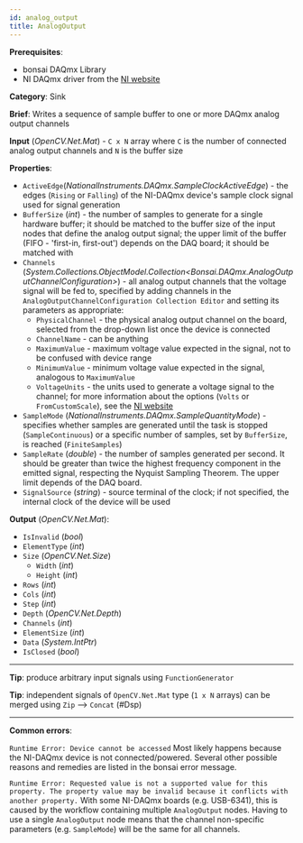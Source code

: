 ```yaml
---
id: analog_output
title: AnalogOutput
---
```


**Prerequisites**:
- bonsai DAQmx Library
- NI DAQmx driver from the [NI website](https://www.ni.com/en-gb/support/downloads/drivers/download.ni-daqmx.html#348669)

**Category**: Sink

**Brief**: Writes a sequence of sample buffer to one or more DAQmx analog output channels

**Input** (*OpenCV.Net.Mat*) - `C x N` array where `C` is the number of connected analog output channels and `N` is the buffer size

**Properties**: 
- `ActiveEdge`(*NationalInstruments.DAQmx.SampleClockActiveEdge*) - the edges (`Rising` or `Falling`) of the NI-DAQmx device's sample clock signal used for signal generation
- `BufferSize` (*int*) - the number of samples to generate for a single hardware buffer; it should be matched to the buffer size of the input nodes that define the analog output signal; the upper limit of the buffer (FIFO - 'first-in, first-out') depends on the DAQ board; it should be matched with
- `Channels` (*System.Collections.ObjectModel.Collection&lt;Bonsai.DAQmx.AnalogOutputChannelConfiguration&gt;*) - all analog output channels that the voltage signal will be fed to, specified by adding channels in the `AnalogOutputChannelConfiguration Collection Editor` and setting its parameters as appropriate:
    - `PhysicalChannel` - the physical analog output channel on the board, selected from the drop-down list once the device is connected
    - `ChannelName` - can be anything
    - `MaximumValue` - maximum voltage value expected in the signal, not to be confused with device range
    - `MinimumValue` - minimum voltage value expected in the signal, analogous to `MaximumValue`
    - `VoltageUnits` - the units used to generate a voltage signal to the channel; for more information about the options (`Volts` or `FromCustomScale`), see the [NI website](https://zone.ni.com/reference/en-XX/help/370471AM-01/mxcprop/attr1184/)
- `SampleMode` (*NationalInstruments.DAQmx.SampleQuantityMode*) - specifies whether samples are generated until the task is stopped (`SampleContinuous`) or a specific number of samples, set by `BufferSize`, is reached (`FiniteSamples`)
- `SampleRate` (*double*) - the number of samples generated per second. It should be greater than twice the highest frequency component in the emitted signal, respecting the Nyquist Sampling Theorem. The upper limit depends of the DAQ board.
- `SignalSource` (*string*) - source terminal of the clock; if not specified, the internal clock of the device will be used

**Output** (*OpenCV.Net.Mat*): 
-   `IsInvalid` (*bool*)
-   `ElementType` (*int*)
-   `Size` (*OpenCV.Net.Size*)
    -   `Width` (*int*)
    -   `Height` (*int*)
- `Rows` (*int*)
- `Cols` (*int*)
- `Step` (*int*)
-   `Depth` (*OpenCV.Net.Depth*)
-   `Channels` (*int*)
-   `ElementSize` (*int*)
- `Data` (*System.IntPtr*)
-   `IsClosed` (*bool*)

---

**Tip**: produce arbitrary input signals using `FunctionGenerator`

**Tip**: independent signals of `OpenCV.Net.Mat` type (`1 x N` arrays) can be merged using `Zip` --> `Concat` (\#Dsp)

---

**Common errors**:

`Runtime Error: Device cannot be accessed`
Most likely happens because the NI-DAQmx device is not connected/powered. Several other possible reasons and remedies are listed in the bonsai error message.

`Runtime Error: Requested value is not a supported value for this property. The property value may be invalid because it conflicts with another property.`
With some NI-DAQmx boards (e.g. USB-6341), this is caused by the workflow containing multiple `AnalogOutput` nodes. Having to use a single `AnalogOutput` node means that the channel non-specific parameters (e.g. `SampleMode`) will be the same for all channels. 

